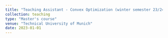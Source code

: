 ```yaml
---
title: "Teaching Assistant - Convex Optimization (winter semester 23/24)"
collection: teaching
type: "Master's course"
venue: "Technical University of Munich"
date: 2023-01-01
---
```

